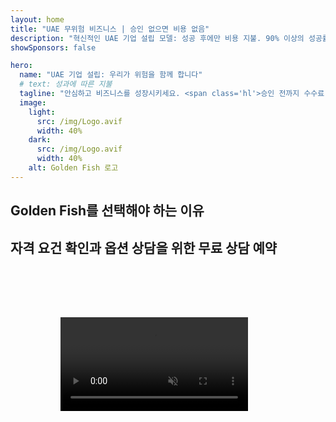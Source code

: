 ```yaml
---
layout: home
title: "UAE 무위험 비즈니스 | 승인 없으면 비용 없음"
description: "혁신적인 UAE 기업 설립 모델: 성공 후에만 비용 지불. 90% 이상의 성공률로 모든 단계에서 전문가의 안내를 받으세요."
showSponsors: false

hero:
  name: "UAE 기업 설립: 우리가 위험을 함께 합니다"
  # text: 성과에 따른 지불
  tagline: "안심하고 비즈니스를 성장시키세요. <span class='hl'>승인 전까지 수수료 없음</span>. 결과가 나올 때까지 비용이 발생하지 않습니다."
  image:
    light:
      src: /img/Logo.avif
      width: 40%
    dark:
      src: /img/Logo.avif
      width: 40%
    alt: Golden Fish 로고
---
```


<FeatureBlock :card="{
  title: '귀하의 이점 — 우리의 책임',
  details: 'UAE는 우호적인 비즈니스 환경을 찾는 국제 기업가와 투자자들에게 많은 이점을 제공합니다. \n\n* 낮은 세율: 법인세 9%와 부가가치세 5%만 있으며 개인소득세는 없음\n* 100% 외국인 소유: 현지 파트너 없이 완전한 회사 통제권\n* 환율 통제 없음: 제한 없는 이익 송금과 환전\n\n[전체 목록 보기](/uae-business/company-registration/benefits-problems#benefits-of-doing-business-in-the-uae)',
  link: '/uae-business/company-registration/benefits-problems#benefits-of-doing-business-in-the-uae',
  src: {
    light: '/img/iStock-2051326997.avif',
    dark: '/img/iStock-1448478309.jpg',
    width: '100%'
  },
  inversion: false
}" />

<FeatureBlock :card="{
  title: '함께 해결하는 과제들',
  details: 'UAE는 많은 이점을 제공하지만, 기업들은 사업 설립 시 잠재적인 과제들을 인식해야 합니다. \n\n* 복잡한 규제 환경: 에미리트와 Free Zone 간의 서로 다른 규정\n* 경제적 실체 요건: 특정 활동에 필요한 현지 직원과 물리적 사무실 공간\n* 높은 초기 비용: 등록비, 문서 작업, 필수 사무실 임대료\n\n[전체 목록 보기](/uae-business/company-registration/benefits-problems#disadvantages-of-doing-business-in-the-uae)',
  link: '/uae-business/company-registration/benefits-problems#disadvantages-of-doing-business-in-the-uae',
  src: {
    light: '/img/iStock-1299393716.avif',
    dark: '/img/iStock-2149731304.avif',
    width: '100%'
  },
  inversion: true
}" />

<FeatureBlock :card="{
  title: '완벽한 지원: 단계별 동행',
  details: '**Free Zone, Offshore, Mainland, Branch** 기업 설립을 위한 완벽한 가이드. \n\n* Free Zone과 Mainland에서 100% 외국인 소유 가능\n* 낮은 세율 - 법인세 9%만\n* 환율 통제 없음 - 쉬운 자본 송금\n\n[자세히 알아보기](/uae-business/company-registration/overview)',
  link: '/uae-business/company-registration/overview',
  src: {
    light: '/video/iStock-1204982076.mp4',
    dark: '/video/iStock-1269162753.mp4',
    width: '100%'
  },
  inversion: false
}" />

<FeatureCards :features="[
  {
    title: '은행 계좌 개설',
    details: 'UAE의 신뢰할 수 있는 은행들과 함께 비즈니스 또는 개인 **은행 계좌**를 쉽게 개설하세요.',
    items: [
      '정부 승인을 위한 종합 PRO 서비스',
      '완벽한 뱅킹 패키지 설정',
      '96% 성공률'
    ],
    linkText: '자세히 알아보기',
    link: '/uae-business/offer/banking/',
    icon: {
      light: '/img/iStock-2153786564.avif',
      dark: '/img/iStock-2166793628.avif',
      alt: '뱅킹 서비스'
    }
  },
  {
    title: 'Golden Visa 및 거주권',
    details: '원활한 신청 절차로 장기 거주를 위한 UAE **Golden Visa**를 취득하세요.',
    items: [
      '**6개월마다 UAE 입국 불필요**',
      '자격 조건 유지 시 10년 유효 및 갱신 옵션',
      '92% 성공률'
    ],
    linkText: '자세히 알아보기',
    link: '/uae-business/offer/golden-visa/',
    icon: {
      light: '/img/iStock-1312241253.avif',
      dark: '/img/ILONMASKID.webp',
      alt: '비자 서비스'
    }
  },
  {
    title: '더 많은 기업 서비스 살펴보기',
    details: '',
    items: [],
    linkText: '자세히 알아보기',
    link: '../../company-registration/insights/incorporation-steps',
    icon: {
      light: '/img/iStock-473502112.avif',
      dark: '/img/iStock-1160827423.avif',
      alt: '추가 서비스'
    }
  }
]" />

## Golden Fish를 선택해야 하는 이유

<BenefitsList :features="[
  {
    icon: '🏢',
    title: 'UAE 현지 전문성',
    text: '두바이의 전담 전문가들이 모든 과정을 전문적으로 안내해드립니다.'
  },
  {
    icon: '📊',
    title: '입증된 성공률',
    text: '프리미엄 처리를 통해 발급된 수백 건의 비자, 은행 계좌, 회사 등록에서 90% 이상의 승인률을 기록했습니다.'
  },
  {
    icon: '💸',
    title: '**성공 기반 수수료**',
    text: '[승인 후에만 지불](/uae-business/benefits/success-based-fees). 숨겨진 비용 없는 완벽한 투명성.'
  },
]" />

## 자격 요건 확인과 옵션 상담을 위한 무료 상담 예약

<video  autoplay muted playsinline style="padding: 80px" >
  <source src="/img/iStock-2185906461.mp4" type="video/mp4">
</video>

<ContactFormModal 
  formName="Golden Visa [offer]" 
  buttonText="무료 상담 받기" 
  categoryLabel="필요한 지원 수준: *" 
  categoryPlaceholderText="지원 수준을 선택하세요"
  messageLabel="상담 준비를 위해 도움이 되는 정보 (권장사항)"
  messagePlaceholderText="선호 사항, 가족 구성원, 일정 또는 구체적인 질문 사항을 알려주세요"
  :services="[
  '기본 — 필수 서류와 상담만 제공',
  '스탠다드 — 주요 단계에 대한 완전한 문서화 및 안내',
  '종합 — 최소한의 고객 참여로 전체 프로세스 관리',
  '맞춤형 — 특정 세부사항 및 특별 요구사항 논의 필요',
  ]"/>

<!-- <ImageGrid :images="[
  { src: '/img/ILONMASKID.webp', href: './immigration.md', alt: 'UAE 이민' },
  { src: '/img/ILONMASKID.webp', href: './immigration.md', alt: 'UAE 이민' },
]"/> -->